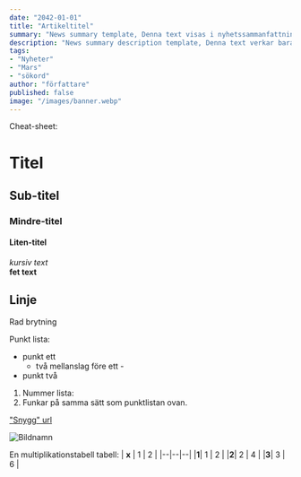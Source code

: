 ```yaml
---
date: "2042-01-01"
title: "Artikeltitel"
summary: "News summary template, Denna text visas i nyhetssammanfattningen innan en artikel öppnas"
description: "News summary description template, Denna text verkar bara påverka sökfuktionen"
tags:
- "Nyheter"
- "Mars"
- "sökord"
author: "författare"
published: false
image: "/images/banner.webp"
---
```


Cheat-sheet:

# Titel
## Sub-titel
### Mindre-titel
#### Liten-titel

*kursiv text*  
**fet text**  

Linje
---

Rad brytning
<br>

Punkt lista:
- punkt ett
  - två mellanslag före ett -
- punkt två

1. Nummer lista:
2. Funkar på samma sätt som punktlistan ovan.

["Snygg" url](https://asgard.sc)

![Bildnamn](/images/banner.webp)

En multiplikationstabell tabell:
| **x** | 1 | 2 |
|--|--|--|
|**1**| 1 | 2 |
|**2**| 2 | 4 |
|**3**| 3 | 6 |
